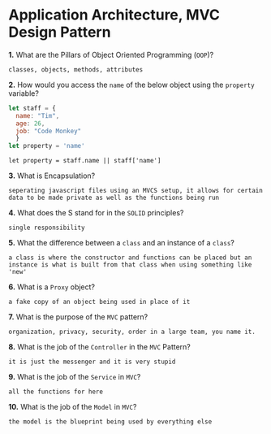 # Application Architecture, MVC Design Pattern

**1.** What are the Pillars of Object Oriented Programming (`OOP`)?
<!-- enter you answer in the space below -->
```
classes, objects, methods, attributes

```
**2.** How would you access the `name` of the below object using the `property` variable?
```js
let staff = {
  name: "Tim",
  age: 26,
  job: "Code Monkey"
  }
let property = 'name'
```
<!-- enter you answer in the space below -->
```
let property = staff.name || staff['name']

```
**3.** What is Encapsulation?
<!-- enter you answer in the space below -->
```
seperating javascript files using an MVCS setup, it allows for certain data to be made private as well as the functions being run

```
**4.** What does the S stand for in the `SOLID` principles?
<!-- enter you answer in the space below -->
```
single responsibility

```
**5.** What the difference between a `class` and an instance of a `class`?
<!-- enter you answer in the space below -->
```
a class is where the constructor and functions can be placed but an instance is what is built from that class when using something like 'new'

```
**6.** What is a `Proxy` object?
<!-- enter you answer in the space below -->
```
a fake copy of an object being used in place of it

```

**7.** What is the purpose of the `MVC` pattern?
<!-- enter you answer in the space below -->
```
organization, privacy, security, order in a large team, you name it.

```
**8.** What is the job of the `Controller` in the `MVC` Pattern?
<!-- enter you answer in the space below -->
```
it is just the messenger and it is very stupid

```

**9.** What is the job of the `Service` in `MVC`?
<!-- enter you answer in the space below -->
```
all the functions for here

```
**10.** What is the job of the `Model` in `MVC`?
<!-- enter you answer in the space below -->
```
the model is the blueprint being used by everything else

```

